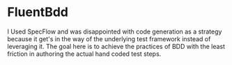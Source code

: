 # FluentBdd
I Used SpecFlow and was disappointed with code generation as a strategy because it get's in the way of the underlying test framework instead of leveraging it. The goal here is to achieve the practices of BDD with the least friction in authoring the actual hand coded test steps.
